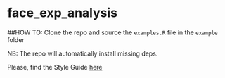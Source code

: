 # face_exp_analysis

##HOW TO:
Clone the repo and source the `examples.R` file in the `example` folder

NB: The repo will automatically install missing deps.

Please, find the Style Guide [here](http://style.tidyverse.org/)
